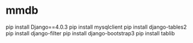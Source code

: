# mmdb
pip install Django==4.0.3
pip install mysqlclient
pip install django-tables2
pip install django-filter
pip install django-bootstrap3
pip install tablib